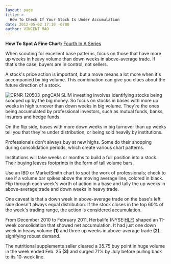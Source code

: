 ```yaml
---
layout: page
title: >-
  How To Check If Your Stock Is Under Accumulation
date: 2012-05-02 17:10 -0700
author: VINCENT MAO
---
```





**How To Spot A Fine Chart:** [Fourth In A Series](http://news.investors.com/specialreport/609681/201204301622/how-to-spot-a-fine-chart.aspx)


When scouting for excellent base patterns, focus on those that have more up weeks in heavy volume than down weeks in above-average trade. If that's the case, buyers are in control, not sellers.


A stock's price action is important, but a move means a lot more when it's accompanied by big volume. This combination can give you clues about the future direction of a stock.


![CRNR_120503_png](http://ibdcmsprod10/wp-content/uploads/2016/01/CRNR_120503_png.png)CAN SLIM investing involves identifying stocks being scooped up by the big money. So focus on stocks in bases with more up weeks in high turnover than down weeks in big volume. They're the ones being accumulated by professional investors, such as mutual funds, banks, insurers and hedge funds.


On the flip side, bases with more down weeks in big turnover than up weeks tell you that they're under distribution, or being sold heavily by institutions.


Professionals don't always buy at new highs. Some do their shopping during consolidation periods, which create various chart patterns.


Institutions will take weeks or months to build a full position into a stock. Their buying leaves footprints in the form of tall volume bars.


Use an IBD or MarketSmith chart to spot the work of professionals; check to see if a volume bar spikes above the moving average line, colored in black. Flip through each week's worth of action in a base and tally the up weeks in above-average trade and down weeks in heavy trade.


One caveat is that a down week in above-average trade on the base's left side doesn't always equal distribution. If the stock closes in the top 60% of the week's trading range, the action is considered accumulation.


From December 2010 to February 2011, Herbalife (NYSE:[HLF](http://research.investors.com/quotes/nyse-herbalife-ltd-hlf.htm)) shaped an 11-week consolidation that showed net accumulation. It had just one down week in heavy volume **(1)** and three up weeks in above-average trade **(2)**, signifying robust demand.


The nutritional supplements seller cleared a 35.75 buy point in huge volume in the week ended Feb. 25 **(3)** and surged 71% by July before pulling back to its 10-week line.




